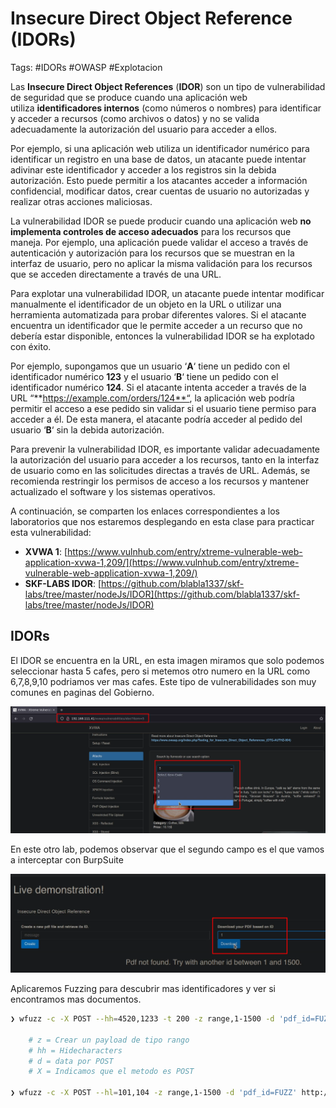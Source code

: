 # Insecure Direct Object Reference (IDORs)

Tags: #IDORs #OWASP #Explotacion 

Las **Insecure Direct Object References** (**IDOR**) son un tipo de vulnerabilidad de seguridad que se produce cuando una aplicación web utiliza **identificadores internos** (como números o nombres) para identificar y acceder a recursos (como archivos o datos) y no se valida adecuadamente la autorización del usuario para acceder a ellos.

Por ejemplo, si una aplicación web utiliza un identificador numérico para identificar un registro en una base de datos, un atacante puede intentar adivinar este identificador y acceder a los registros sin la debida autorización. Esto puede permitir a los atacantes acceder a información confidencial, modificar datos, crear cuentas de usuario no autorizadas y realizar otras acciones maliciosas.

La vulnerabilidad IDOR se puede producir cuando una aplicación web **no implementa controles de acceso adecuados** para los recursos que maneja. Por ejemplo, una aplicación puede validar el acceso a través de autenticación y autorización para los recursos que se muestran en la interfaz de usuario, pero no aplicar la misma validación para los recursos que se acceden directamente a través de una URL.

Para explotar una vulnerabilidad IDOR, un atacante puede intentar modificar manualmente el identificador de un objeto en la URL o utilizar una herramienta automatizada para probar diferentes valores. Si el atacante encuentra un identificador que le permite acceder a un recurso que no debería estar disponible, entonces la vulnerabilidad IDOR se ha explotado con éxito.

Por ejemplo, supongamos que un usuario ‘**A**‘ tiene un pedido con el identificador numérico **123** y el usuario ‘**B**‘ tiene un pedido con el identificador numérico **124**. Si el atacante intenta acceder a través de la URL “**https://example.com/orders/124**“, la aplicación web podría permitir el acceso a ese pedido sin validar si el usuario tiene permiso para acceder a él. De esta manera, el atacante podría acceder al pedido del usuario ‘**B**‘ sin la debida autorización.

Para prevenir la vulnerabilidad IDOR, es importante validar adecuadamente la autorización del usuario para acceder a los recursos, tanto en la interfaz de usuario como en las solicitudes directas a través de URL. Además, se recomienda restringir los permisos de acceso a los recursos y mantener actualizado el software y los sistemas operativos.

A continuación, se comparten los enlaces correspondientes a los laboratorios que nos estaremos desplegando en esta clase para practicar esta vulnerabilidad:

-   **XVWA 1**: [https://www.vulnhub.com/entry/xtreme-vulnerable-web-application-xvwa-1,209/](https://www.vulnhub.com/entry/xtreme-vulnerable-web-application-xvwa-1,209/)
-   **SKF-LABS IDOR**: [https://github.com/blabla1337/skf-labs/tree/master/nodeJs/IDOR](https://github.com/blabla1337/skf-labs/tree/master/nodeJs/IDOR)


## IDORs

El IDOR se encuentra en la URL, en esta imagen miramos que solo podemos seleccionar hasta 5 cafes, pero si metemos otro numero en la URL como 6,7,8,9,10 podriamos ver mas cafes. Este tipo de vulnerabilidades son muy comunes en paginas del Gobierno.

![](Pasted%20image%2020230520144708.png)


En este otro lab, podemos observar que el segundo campo es el que vamos a interceptar con BurpSuite

![](Pasted%20image%2020230520145641.png)

Aplicaremos Fuzzing para descubrir mas identificadores y ver si encontramos mas documentos.
```bash
❯ wfuzz -c -X POST --hh=4520,1233 -t 200 -z range,1-1500 -d 'pdf_id=FUZZ' http://localhost:5000/download

	# z = Crear un payload de tipo rango
	# hh = Hidecharacters
	# d = data por POST
	# X = Indicamos que el metodo es POST

❯ wfuzz -c -X POST --hl=101,104 -z range,1-1500 -d 'pdf_id=FUZZ' http://localhost:5000/download
```